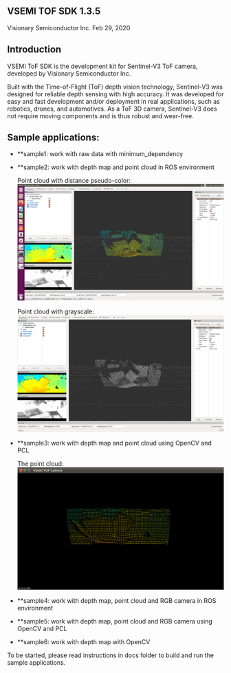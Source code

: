 ## VSEMI TOF SDK 1.3.5
Visionary Semiconductor Inc.
Feb 29, 2020

## Introduction

   VSEMI ToF SDK is the development kit for Sentinel-V3 ToF camera, developed by Visionary Semiconductor Inc.

   Built with the Time-of-Flight (ToF) depth vision technology, Sentinel-V3 was designed for reliable depth sensing with high accuracy. 
   It was developed for easy and fast development and/or deployment in real applications, such as robotics, drones, and automotives. 
   As a ToF 3D camera, Sentinel-V3 does not require moving components and is thus robust and wear-free. 

## Sample applications:

- **sample1:                   work with raw data with minimum_dependency

- **sample2:                   work with depth map and point cloud in ROS environment

  Point cloud with distance pseudo-color:
  ![Image of Sample2](samples/sample2/sample_2_1.png)
 
  Point cloud with grayscale:
  ![Image of Sample2](samples/sample2/sample_2_2.png)

- **sample3:                   work with depth map and point cloud using OpenCV and PCL

  The point cloud:
  ![Image of Sample3 = Point cloud](samples/sample3/sample_3_1.png)

- **sample4:                   work with depth map, point cloud and RGB camera in ROS environment

- **sample5:                   work with depth map, point cloud and RGB camera using OpenCV and PCL

- **sample6:                   work with depth map with OpenCV
   
To be started, please read instructions in docs folder to build and run the sample applications.
